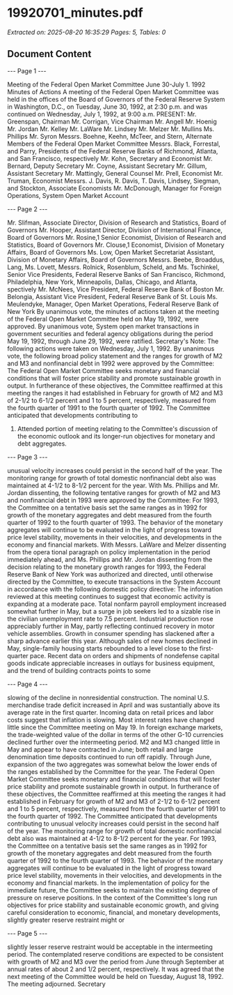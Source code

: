 # 19920701_minutes.pdf

*Extracted on: 2025-08-20 16:35:29*
*Pages: 5, Tables: 0*

## Document Content

--- Page 1 ---

Meeting of the Federal Open Market Committee
June 30-July 1. 1992
Minutes of Actions
A meeting of the Federal Open Market Committee was held in
the offices of the Board of Governors of the Federal Reserve System in
Washington, D.C., on Tuesday, June 30, 1992, at 2:30 p.m. and was
continued on Wednesday, July 1, 1992, at 9:00 a.m.
PRESENT: Mr. Greenspan, Chairman
Mr. Corrigan, Vice Chairman
Mr. Angell
Mr. Hoenig
Mr. Jordan
Mr. Kelley
Mr. LaWare
Mr. Lindsey
Mr. Melzer
Mr. Mullins
Ms. Phillips
Mr. Syron
Messrs. Boehne, Keehn, McTeer, and Stern, Alternate
Members of the Federal Open Market Committee
Messrs. Black, Forrestal, and Parry, Presidents of
the Federal Reserve Banks of Richmond,
Atlanta, and San Francisco, respectively
Mr. Kohn, Secretary and Economist
Mr. Bernard, Deputy Secretary
Mr. Coyne, Assistant Secretary
Mr. Gillum, Assistant Secretary
Mr. Mattingly, General Counsel
Mr. Prell, Economist
Mr. Truman, Economist
Messrs. J. Davis, R. Davis, T. Davis, Lindsey,
Siegman, and Stockton, Associate Economists
Mr. McDonough, Manager for Foreign Operations,
System Open Market Account

--- Page 2 ---

Mr. Slifman, Associate Director, Division of
Research and Statistics, Board of Governors
Mr. Hooper, Assistant Director, Division of
International Finance, Board of Governors
Mr. Rosine,1 Senior Economist, Division of
Research and Statistics, Board of Governors
Mr. Clouse,1 Economist, Division of Monetary Affairs,
Board of Governors
Ms. Low, Open Market Secretariat Assistant,
Division of Monetary Affairs, Board of Governors
Messrs. Beebe, Broaddus, Lang, Ms. Lovett, Messrs.
Rolnick, Rosenblum, Scheld, and Ms. Tschinkel,
Senior Vice Presidents, Federal Reserve Banks
of San Francisco, Richmond, Philadelphia,
New York, Minneapolis, Dallas, Chicago, and
Atlanta, spectively
Mr. McNees, Vice President, Federal Reserve Bank of
Boston
Mr. Belongia, Assistant Vice President, Federal Reserve
Bank of St. Louis
Ms. Meulendyke, Manager, Open Market Operations, Federal
Reserve Bank of New York
By unanimous vote, the minutes of actions taken at the
meeting of the Federal Open Market Committee held on May 19, 1992,
were approved.
By unanimous vote, System open market transactions in
government securities and federal agency obligations during the period
May 19, 1992, through June 29, 1992, were ratified.
Secretary's Note: The following actions were taken on
Wednesday, July 1, 1992.
By unanimous vote, the following broad policy statement and
the ranges for growth of M2 and M3 and nonfinancial debt in 1992 were
approved by the Committee:
The Federal Open Market Committee seeks
monetary and financial conditions that will foster
price stability and promote sustainable growth in
output. In furtherance of these objectives, the
Committee reaffirmed at this meeting the ranges it
had established in February for growth of M2 and M3
of 2-1/2 to 6-1/2 percent and 1 to 5 percent,
respectively, measured from the fourth quarter of
1991 to the fourth quarter of 1992. The Committee
anticipated that developments contributing to
1. Attended portion of meeting relating to the Committee's discussion
of the economic outlook and its longer-run objectives for monetary
and debt aggregates.

--- Page 3 ---

unusual velocity increases could persist in the
second half of the year. The monitoring range for
growth of total domestic nonfinancial debt also was
maintained at 4-1/2 to 8-1/2 percent for the year.
With Ms. Phillips and Mr. Jordan dissenting, the following
tentative ranges for growth of M2 and M3 and nonfinancial debt in 1993
were approved by the Committee:
For 1993, the Committee on a tentative basis
set the same ranges as in 1992 for growth of the
monetary aggregates and debt measured from the
fourth quarter of 1992 to the fourth quarter of
1993. The behavior of the monetary aggregates will
continue to be evaluated in the light of progress
toward price level stability, movements in their
velocities, and developments in the economy and
financial markets.
With Messrs. LaWare and Melzer dissenting from the opera
tional paragraph on policy implementation in the period immediately
ahead, and Ms. Phillips and Mr. Jordan dissenting from the decision
relating to the monetary growth ranges for 1993, the Federal Reserve
Bank of New York was authorized and directed, until otherwise directed
by the Committee, to execute transactions in the System Account in
accordance with the following domestic policy directive:
The information reviewed at this meeting
continues to suggest that economic activity is
expanding at a moderate pace. Total nonfarm
payroll employment increased somewhat further in
May, but a surge in job seekers led to a sizable
rise in the civilian unemployment rate to 7.5
percent. Industrial production rose appreciably
further in May, partly reflecting continued
recovery in motor vehicle assemblies. Growth in
consumer spending has slackened after a sharp
advance earlier this year. Although sales of new
homes declined in May, single-family housing starts
rebounded to a level close to the first-quarter
pace. Recent data on orders and shipments of
nondefense capital goods indicate appreciable
increases in outlays for business equipment, and
the trend of building contracts points to some

--- Page 4 ---

slowing of the decline in nonresidential
construction. The nominal U.S. merchandise trade
deficit increased in April and was sustantially
above its average rate in the first quarter.
Incoming data on retail prices and labor costs
suggest that inflation is slowing.
Most interest rates have changed little since
the Committee meeting on May 19. In foreign
exchange markets, the trade-weighted value of the
dollar in terms of the other G-10 currencies
declined further over the intermeeting period.
M2 and M3 changed little in May and appear to
have contracted in June; both retail and large
denomination time deposits continued to run off
rapidly. Through June, expansion of the two
aggregates was somewhat below the lower ends of the
ranges established by the Committee for the year.
The Federal Open Market Committee seeks
monetary and financial conditions that will foster
price stability and promote sustainable growth in
output. In furtherance of these objectives, the
Committee reaffirmed at this meeting the ranges it
had established in February for growth of M2 and M3
of 2-1/2 to 6-1/2 percent and 1 to 5 percent,
respectively, measured from the fourth quarter of
1991 to the fourth quarter of 1992. The Committee
anticipated that developments contributing to
unusual velocity increases could persist in the
second half of the year. The monitoring range for
growth of total domestic nonfinancial debt also was
maintained at 4-1/2 to 8-1/2 percent for the year.
For 1993, the Committee on a tentative basis set
the same ranges as in 1992 for growth of the
monetary aggregates and debt measured from the
fourth quarter of 1992 to the fourth quarter of
1993. The behavior of the monetary aggregates will
continue to be evaluated in the light of progress
toward price level stability, movements in their
velocities, and developments in the economy and
financial markets.
In the implementation of policy for the
immediate future, the Committee seeks to maintain
the existing degree of pressure on reserve
positions. In the context of the Committee's long
run objectives for price stability and sustainable
economic growth, and giving careful consideration
to economic, financial, and monetary developments,
slightly greater reserve restraint might or

--- Page 5 ---

slightly lesser reserve restraint would be
acceptable in the intermeeting period. The
contemplated reserve conditions are expected to be
consistent with growth of M2 and M3 over the period
from June through September at annual rates of
about 2 and 1/2 percent, respectively.
It was agreed that the next meeting of the Committee would
be held on Tuesday, August 18, 1992.
The meeting adjourned.
Secretary
